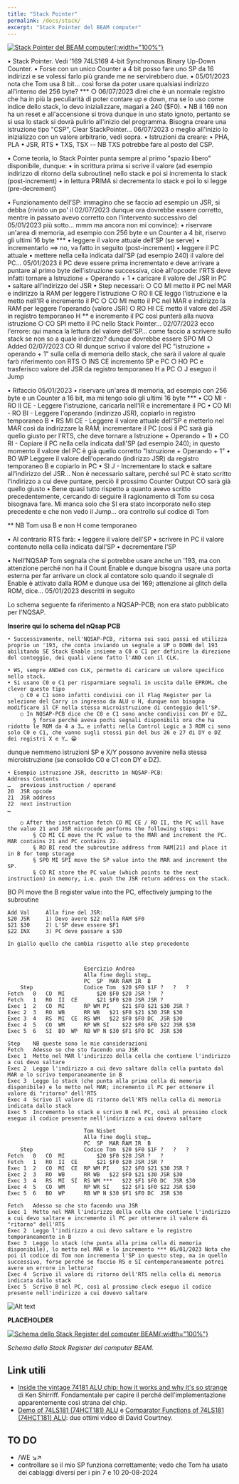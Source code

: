 ```yaml
---
title: "Stack Pointer"
permalink: /docs/stack/
excerpt: "Stack Pointer del BEAM computer"
---
```

[![Stack Pointer del BEAM computer](../../assets/sp/70-beam-sp.png "Stack Pointer del BEAM computer"){:width="100%"}](../../assets/sp/70-beam-sp.png)

• Stack Pointer. Vedi '169 74LS169 4-bit Synchronous Binary Up-Down Counter. 
• Forse con un unico Counter a 4 bit posso fare uno SP da 16 indirizzi e se volessi farlo più grande me ne servirebbero due.
	• 05/01/2023 nota che Tom usa 8 bit… così forse da poter usare qualsiasi indirizzo all'interno dei 256 byte? ***
		○ 06/07/2023 direi che è un normale registro che ha in più la peculiarità di poter contare up e down, ma se lo uso come indice dello stack, lo devo inizializzare, magari a 240 ($F0).
• NB il 169 non ha un reset e all'accensione si trova dunque in uno stato ignoto, pertanto se si usa lo stack si dovrà pulirlo all'inizio del programma. Bisogna creare una istruzione tipo "CSP", Clear StackPointer… 06/07/2023 o meglio all'inizio lo inizializzo con un valore arbitrario, vedi sopra.
• Istruzioni da creare:
	• PHA, PLA
	• JSR, RTS
	• TXS, TSX -- NB TXS potrebbe fare al posto del CSP.

• Come teoria, lo Stack Pointer punta sempre al primo "spazio libero" disponibile, dunque:
	• in scrittura prima si scrive il valore (ad esempio indirizzo di ritorno della subroutine) nello stack e poi si incrementa lo stack (post-increment)
	• in lettura PRIMA si decrementa lo stack e poi lo si legge (pre-decrement)

• Funzionamento dell'SP: immagino che se faccio ad esempio un JSR, si debba (rivisto un po' il 02/07/2023 dunque ora  dovrebbe essere corretto, mentre in passato avevo corretto con l'intervento successivo del 05/01/2023 più sotto… mmm ma ancora non mi convince):
	• riservare un'area di memoria, ad esempio con 256 byte e un Counter a 4 bit, riservo gli ultimi 16 byte ***
	• leggere il valore attuale dell'SP (se serve)
	• incrementarlo ==> no, va fatto in seguito (post-increment)
	• leggere il PC attuale
	• mettere nella cella indicata dall'SP (ad esempio 240) il valore del PC… 05/01/2023 il PC deve essere prima incrementato e deve arrivare a puntare al primo byte dell'istruzione successiva, cioè all'opcode: l'RTS deve infatti tornare a Istruzione + Operando + 1
	• caricare il valore del JSR in PC
	• saltare all'indirizzo del JSR
	• Step necessari:
		○ CO MI metto il PC nel MAR e indirizzo la RAM per leggere l'istruzione
		○ RO II CE leggo l'istruzione e la metto nell'IR e incremento il PC
		○ CO MI metto il PC nel MAR e indirizzo la RAM per leggere l'operando (valore JSR)
		○ RO HI CE metto il valore del JSR in registro temporaneo H ** e incremento il PC così punterà alla nuova istruzione
		○ CO SPI metto il PC nello Stack Pointer… 02/07/2023 ecco l'errore: qui manca la lettura del valore dell'SP… come faccio a scrivere sullo stack se non so a quale indirizzo? dunque dovrebbe essere SPO MI
		○ Added 02/07/2023 CO RI dunque scrivo il valore del PC "istruzione + operando + 1" sulla cella di memoria dello stack, che sarà il valore al quale farò riferimento con RTS
		○ INS CE incremento SP e PC
		○ HO PC e trasferisco valore del JSR da registro temporaneo H a PC
		○ J eseguo il Jump


• Rifaccio 05/01/2023
	• riservare un'area di memoria, ad esempio con 256 byte e un Counter a 16 bit, ma mi tengo solo gli ultimi 16 byte ***
	• CO MI - RO II CE - Leggere l'istruzione, caricarla nell'IR e incrementare il PC
	• CO MI - RO BI - Leggere l'operando (indirizzo JSR), copiarlo in registro temporaneo B
	• RS MI CE - Leggere il valore attuale dell'SP e metterlo nel MAR così da indirizzare la RAM; incrementare il PC (così il PC sarà già quello giusto per l'RTS, che deve tornare a Istruzione + Operando + 1)
	• CO RI - Copiare il PC nella cella indicata dall'SP (ad esempio 240); in questo momento il valore del PC è già quello corretto "Istruzione + Operando + 1"
	• BO WP Leggere il valore dell'operando (indirizzo JSR) da registro temporaneo B e copiarlo in PC
	• SI J - Incrementare lo stack e saltare all'indirizzo del JSR… Non è necessario saltare, perché sul PC è stato scritto l'indirizzo a cui deve puntare, perciò il prossimo Counter Output CO sarà già quello giusto 
• Bene quasi tutto rispetto a quanto avevo scritto precedentemente, cercando di seguire il ragionamento di Tom su cosa bisognava fare. Mi manca solo che SI era stato incorporato nello step precedente e che non vedo il Jump… ora controllo sul codice di Tom

** NB Tom usa B e non H come temporaneo
	
• Al contrario RTS farà:
	• leggere il valore dell'SP
	• scrivere in PC il valore contenuto nella cella indicata dall'SP
	• decrementare l'SP

• Nell'NQSAP Tom segnala che si potrebbe usare anche un '193, ma con attenzione perché non ha il Count Enable e dunque bisogna usare una porta esterna per far arrivare un clock al contatore solo quando il segnale di Enable è attivato dalla ROM e dunque usa dei 169; attenzione ai glitch della ROM, dice… 05/01/2023 descritti in seguito
	
Lo schema seguente fa riferimento a NQSAP-PCB; non era stato pubblicato per l'NQSAP.

**Inserire qui lo schema del nQsap PCB**

	• Successivamente, nell'NQSAP-PCB, ritorna sui suoi passi ed utilizza proprio un '193, che conta inviando un segnale a UP o DOWN del 193 abilitando SE Stack Enable insieme a C0 o C1 per definire la direzione del conteggio, dei quali viene fatto l'AND con il CLK.

	• WS, sempre ANDed con CLK, permette di caricare un valore specifico nello stack.
	• Si usano C0 e C1 per risparmiare segnali in uscita dalle EPROM… che clever questo tipo
		○ C0 e C1 sono infatti condivisi con il Flag Register per la selezione del Carry in ingresso da ALU o H, dunque non bisogna modificare il CF nella stessa microistruzione di conteggio dell'SP.
		○ In NQSAP-PCB dice che C0 e C1 sono anche condivisi con DY e DZ…
			§ forse perché aveva pochi segnali disponibili ora che ha ridotto le ROM da 4 a 3… e infatti nella Control Logic a 3 ROM ci sono solo C0 e C1, che vanno sugli stessi pin del bus 26 e 27 di DY e DZ dei registri X e Y… 😁
dunque nemmeno istruzioni SP e X/Y possono avvenire nella stessa microistruzione (se consolido C0 e C1 con DY e DZ).

	• Esempio istruzione JSR, descritto in NQSAP-PCB:
	Address	Contents
	…	previous instruction / operand
	20	JSR opcode
	21	JSR address
	22	next instruction
	…	

		○ After the instruction fetch CO MI CE / RO II, the PC will have the value 21 and JSR microcode performs the following steps:
			§ CO MI CE move the PC value to the MAR and increment the PC. MAR contains 21 and PC contains 22.
			§ RO BI read the subroutine address from RAM[21] and place it in B for temp storage
			§ SPO MI SPI move the SP value into the MAR and increment the SP.
			§ CO RI store the PC value (which points to the next instruction) in memory, i.e. push the JSR return address on the stack.
BO PI move the B register value into the PC, effectively jumping to the subroutine

	Add	Val		Alla fine del JSR:
	$20	JSR		1) Devo avere $22 nella RAM $F0
	$21	$30		2) L'SP deve essere $F1
	$22	INX		3) PC deve passare a $30

	In giallo quello che cambia rispetto allo step precedente



							Esercizio Andrea					
							Alla fine degli step…					
							PC	SP	MAR	RAM	IR	B
		Step				Codice Tom	$20	$F0	$1F	?	?	?
	Fetch	0	CO	MI			$20	$F0	$20	JSR	?	?
	Fetch	1	RO	II	CE		$21	$F0	$20	JSR	JSR	?
	Exec 1	2	CO	MI		RP WM PI	$21	$F0	$21	$30	JSR	?
	Exec 2	3	RO	WB		RR WB	$21	$F0	$21	$30	JSR	$30
	Exec 3	4	RS	MI	CE	RS WM	$22	$F0	$F0	DC	JSR	$30
	Exec 4	5	CO	WM		RP WR SI	$22	$F0	$F0	$22	JSR	$30
	Exec 5	6	SI	BO	WP	RB WP N	$30	$F1	$F0	DC	JSR	$30

	Step	NB queste sono le mie considerazioni
	Fetch	Adesso so che sto facendo una JSR
	Exec 1	Metto nel MAR l'indirizzo della cella che contiene l'indirizzo a cui devo saltare
	Exec 2	Leggo l'indirizzo a cui devo saltare dalla cella puntata dal MAR e lo scrivo temporaneamente in B
	Exec 3	Leggo lo stack (che punta alla prima cella di memoria disponibile) e lo metto nel MAR; incremento il PC per ottenere il valore di "ritorno" dell'RTS
	Exec 4	Scrivo il valore di ritorno dell'RTS nella cella di memoria indicata dallo stack
	Exec 5	Incremento lo stack e scrivo B nel PC, così al prossimo clock eseguo il codice presente nell'indirizzo a cui dovevo saltare

							Tom Nisbet					
							Alla fine degli step…					
							PC	SP	MAR	RAM	IR	B
		Step				Codice Tom	$20	$F0	$1F	?	?	?
	Fetch	0	CO	MI			$20	$F0	$20	JSR	?	?
	Fetch	1	RO	II	CE		$21	$F0	$20	JSR	JSR	?
	Exec 1	2	CO	MI	CE	RP WM PI	$22	$F0	$21	$30	JSR	?
	Exec 2	3	RO	WB		RR WB	$22	$F0	$21	$30	JSR	$30
	Exec 3	4	RS	MI	SI	RS WM ***	$22	$F1	$F0	DC	JSR	$30
	Exec 4	5	CO	WM		RP WR SI	$22	$F1	$F0	$22	JSR	$30
	Exec 5	6	BO	WP		RB WP N	$30	$F1	$F0	DC	JSR	$30

	Fetch	Adesso so che sto facendo una JSR
	Exec 1	Metto nel MAR l'indirizzo della cella che contiene l'indirizzo a cui devo saltare e incremento il PC per ottenere il valore di "ritorno" dell'RTS
	Exec 2	Leggo l'indirizzo a cui devo saltare e lo registro temporaneamente in B
	Exec 3	Leggo lo stack (che punta alla prima cella di memoria disponibile), lo metto nel MAR e lo incremento *** 05/01/2023 Nota che poi il codice di Tom non incrementa l'SP in questo step, ma in quello successivo, forse perché se faccio RS e SI contemporaneamente potrei avere un errore in lettura?
	Exec 4	Scrivo il valore di ritorno dell'RTS nella cella di memoria indicata dallo stack
	Exec 5	Scrivo B nel PC, così al prossimo clock eseguo il codice presente nell'indirizzo a cui dovevo saltare


![Alt text](image-1.png)


**PLACEHOLDER**


[![Schema dello Stack Register del computer BEAM](../../assets/sp/70-stack-pointer-schema.png "Schema dello Stack Register del computer BEAM"){:width="100%"}](../../assets/sp/70-stack-pointer-schema.png)

*Schema dello Stack Register del computer BEAM.*

## Link utili

- [Inside the vintage 74181 ALU chip: how it works and why it's so strange](https://www.righto.com/2017/03/inside-vintage-74181-alu-chip-how-it.html) di Ken Shirriff. Fondamentale per capire il perché dell'implementazione apparentemente così strana del chip.
- [Demo of 74LS181 (74HCT181) ALU](https://www.youtube.com/watch?v=Fq0MIJjlGsw) e [Comparator Functions of 74LS181 (74HCT181) ALU](https://www.youtube.com/watch?v=jmROTNtoUGI): due ottimi video di David Courtney.

## TO DO

- /WE ↘↗
- controllare se il mio SP funziona correttamente; vedo che Tom ha usato dei cablaggi diversi per i pin 7 e 10   20-08-2024
